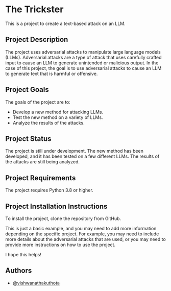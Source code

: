 
# The Trickster 

This is a project to create a text-based attack on an LLM.

## Project Description 
The project uses adversarial attacks to manipulate large language models (LLMs). Adversarial attacks are a type of attack that uses carefully crafted input to cause an LLM to generate unintended or malicious output. In the case of this project, the goal is to use adversarial attacks to cause an LLM to generate text that is harmful or offensive.

## Project Goals 

The goals of the project are to:
* Develop a new method for attacking LLMs.
* Test the new method on a variety of LLMs. 
* Analyze the results of the attacks. 

## Project Status 

The project is still under development. The new method has been developed, and it has been tested on a few different LLMs. The results of the attacks are still being analyzed.

## Project Requirements 
The project requires Python 3.8 or higher.

## Project Installation Instructions 

To install the project, clone the repository from GitHub.

This is just a basic example, and you may need to add more information depending on the specific project. For example, you may need to include more details about the adversarial attacks that are used, or you may need to provide more instructions on how to use the project.

I hope this helps!


## Authors

- [@vishwanathakuthota](https://github.com/vishwachintu/)
    
